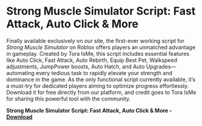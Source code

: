 <h1>Strong Muscle Simulator Script: Fast Attack, Auto Click & More</h1>

Finally available exclusively on our site, the first-ever working script for *Strong Muscle Simulator* on Roblox offers players an unmatched advantage in gameplay. Created by Tora IsMe, this script includes essential features like Auto Click, Fast Attack, Auto Rebirth, Equip Best Pet, Walkspeed adjustments, JumpPower boosts, Auto Hatch, and Auto Upgrades—automating every tedious task to rapidly elevate your strength and dominance in the game. As the only functional script currently available, it’s a must-try for dedicated players aiming to optimize progress effortlessly. Download it for free directly from our platform, and credit goes to Tora IsMe for sharing this powerful tool with the community.

**Strong Muscle Simulator Script: Fast Attack, Auto Click &amp; More - [Download](https://www.dlgram.com/public/files/api.php?shortened=FNtLTm)**


